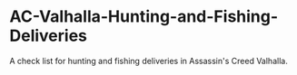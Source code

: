 # AC-Valhalla-Hunting-and-Fishing-Deliveries
A check list for hunting and fishing deliveries in Assassin's Creed Valhalla.
